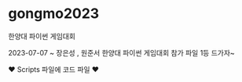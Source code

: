 # gongmo2023
한양대 파이썬 게임대회

2023-07-07 ~ 
장은성 , 원준서 한양대 파이썬 게임대회 참가 파일
1등 드가자~

❤ Scripts 파일에 코드 파일 ❤
